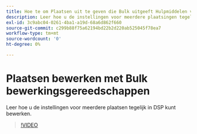 ```yaml
---
title: Hoe te om Plaatsen uit te geven die Bulk uitgeeft Hulpmiddelen voor DSP gebruiken
description: Leer hoe u de instellingen voor meerdere plaatsingen tegelijk kunt bewerken.
exl-id: 3c9abc04-0261-4ba1-a19d-68a6d862f660
source-git-commit: c299b88f75a62194bd22b2d220ab525045f78ea7
workflow-type: tm+mt
source-wordcount: '0'
ht-degree: 0%

---
```


# Plaatsen bewerken met Bulk bewerkingsgereedschappen

Leer hoe u de instellingen voor meerdere plaatsen tegelijk in DSP kunt bewerken.

>[!VIDEO](https://video.tv.adobe.com/v/339205)
